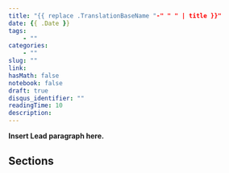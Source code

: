 ```yaml
---
title: "{{ replace .TranslationBaseName "-" " " | title }}"
date: {{ .Date }}
tags:
    - ""
categories:
    - ""
slug: ""
link:
hasMath: false
notebook: false
draft: true
disqus_identifier: ""
readingTime: 10
description:
---
```


**Insert Lead paragraph here.**

<!--more-->

<!--TOC-->

## Sections
